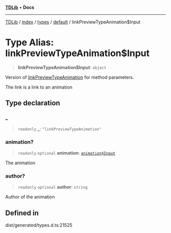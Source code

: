 [**TDLib**](../../../../../../README.md) • **Docs**

***

[TDLib](../../../../../../modules.md) / [index](../../../../../README.md) / [types](../../../README.md) / [default](../README.md) / linkPreviewTypeAnimation$Input

# Type Alias: linkPreviewTypeAnimation$Input

> **linkPreviewTypeAnimation$Input**: `object`

Version of [linkPreviewTypeAnimation](linkPreviewTypeAnimation.md) for method parameters.

The link is a link to an animation

## Type declaration

### \_

> `readonly` **\_**: `"linkPreviewTypeAnimation"`

### animation?

> `readonly` `optional` **animation**: [`animation$Input`](animation$Input.md)

The animation

### author?

> `readonly` `optional` **author**: `string`

Author of the animation

## Defined in

dist/generated/types.d.ts:21525
